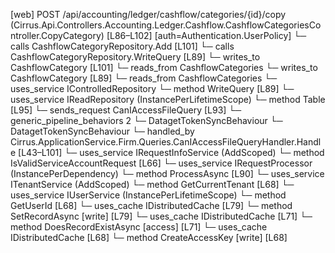 [web] POST /api/accounting/ledger/cashflow/categories/{id}/copy  (Cirrus.Api.Controllers.Accounting.Ledger.Cashflow.CashflowCategoriesController.CopyCategory)  [L86–L102] [auth=Authentication.UserPolicy]
  └─ calls CashflowCategoryRepository.Add [L101]
  └─ calls CashflowCategoryRepository.WriteQuery [L89]
  └─ writes_to CashflowCategory [L101]
    └─ reads_from CashflowCategories
  └─ writes_to CashflowCategory [L89]
    └─ reads_from CashflowCategories
  └─ uses_service IControlledRepository<CashflowCategory>
    └─ method WriteQuery [L89]
  └─ uses_service IReadRepository (InstancePerLifetimeScope)
    └─ method Table [L95]
  └─ sends_request CanIAccessFileQuery [L93]
    └─ generic_pipeline_behaviors 2
      └─ DatagetTokenSyncBehaviour
      └─ DatagetTokenSyncBehaviour
    └─ handled_by Cirrus.ApplicationService.Firm.Queries.CanIAccessFileQueryHandler.Handle [L43–L101]
      └─ uses_service IRequestInfoService (AddScoped)
        └─ method IsValidServiceAccountRequest [L66]
      └─ uses_service IRequestProcessor (InstancePerDependency)
        └─ method ProcessAsync [L90]
      └─ uses_service ITenantService (AddScoped)
        └─ method GetCurrentTenant [L68]
      └─ uses_service IUserService (InstancePerLifetimeScope)
        └─ method GetUserId [L68]
      └─ uses_cache IDistributedCache [L79]
        └─ method SetRecordAsync [write] [L79]
      └─ uses_cache IDistributedCache [L71]
        └─ method DoesRecordExistAsync [access] [L71]
      └─ uses_cache IDistributedCache [L68]
        └─ method CreateAccessKey [write] [L68]

